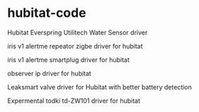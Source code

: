 # hubitat-code

 Hubitat Everspring Utilitech Water Sensor  driver
 
 iris v1 alertme repeator zigbe driver for hubitat
 
 iris v1 alertme smartplug driver for hubitat
 
observer ip driver for hubitat

Leaksmart valve driver for Hubitat with better battery detection

Expermental todki td-ZW101  driver for hubitat

